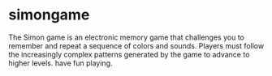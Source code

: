 # simongame
The Simon game is an electronic memory game that challenges you to remember and repeat a sequence of colors and sounds. Players must follow the increasingly complex patterns generated by the game to advance to higher levels. have fun playing.
